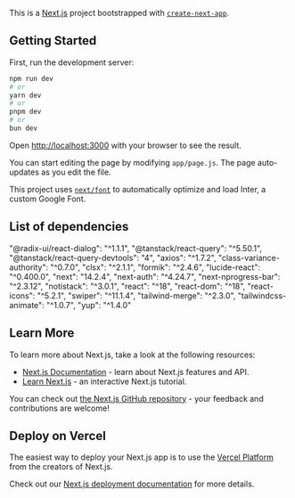 This is a [Next.js](https://nextjs.org/) project bootstrapped with [`create-next-app`](https://github.com/vercel/next.js/tree/canary/packages/create-next-app).

## Getting Started

First, run the development server:

```bash
npm run dev
# or
yarn dev
# or
pnpm dev
# or
bun dev
```

Open [http://localhost:3000](http://localhost:3000) with your browser to see the result.

You can start editing the page by modifying `app/page.js`. The page auto-updates as you edit the file.

This project uses [`next/font`](https://nextjs.org/docs/basic-features/font-optimization) to automatically optimize and load Inter, a custom Google Font.

## List of dependencies

"@radix-ui/react-dialog": "^1.1.1",
"@tanstack/react-query": "^5.50.1",
"@tanstack/react-query-devtools": "4",
"axios": "^1.7.2",
"class-variance-authority": "^0.7.0",
"clsx": "^2.1.1",
"formik": "^2.4.6",
"lucide-react": "^0.400.0",
"next": "14.2.4",
"next-auth": "^4.24.7",
"next-nprogress-bar": "^2.3.12",
"notistack": "^3.0.1",
"react": "^18",
"react-dom": "^18",
"react-icons": "^5.2.1",
"swiper": "^11.1.4",
"tailwind-merge": "^2.3.0",
"tailwindcss-animate": "^1.0.7",
"yup": "^1.4.0"

## Learn More

To learn more about Next.js, take a look at the following resources:

- [Next.js Documentation](https://nextjs.org/docs) - learn about Next.js features and API.
- [Learn Next.js](https://nextjs.org/learn) - an interactive Next.js tutorial.

You can check out [the Next.js GitHub repository](https://github.com/vercel/next.js/) - your feedback and contributions are welcome!

## Deploy on Vercel

The easiest way to deploy your Next.js app is to use the [Vercel Platform](https://vercel.com/new?utm_medium=default-template&filter=next.js&utm_source=create-next-app&utm_campaign=create-next-app-readme) from the creators of Next.js.

Check out our [Next.js deployment documentation](https://nextjs.org/docs/deployment) for more details.
